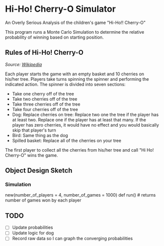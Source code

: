 # Hi-Ho! Cherry-O Simulator
An Overly Serious Analysis of the children's game "Hi-Ho!! Cherry-O"

This program runs a Monte Carlo Simulation to determine the relative probability of winning based on starting position.

## Rules of Hi-Ho! Cherry-O
_Source: [Wikipedia](https://en.wikipedia.org/wiki/Hi_Ho!_Cherry-O)_

Each player starts the game with an empty basket and 10 cherries on his/her tree. Players take turns spinning the spinner and performing the indicated action. The spinner is divided into seven sections:

* Take one cherry off of the tree
* Take two cherries off of the tree
* Take three cherries off of the tree
* Take four cherries off of the tree
* Dog: Replace cherries on tree: Replace two one the tree if the player has at least two. Replace one if the player has at least that many. If the player has zero cherries, it would have no effect and you would basically skip that player's turn
* Bird: Same thing as the dog
* Spilled basket: Replace all of the cherries on your tree

The first player to collect all the cherries from his/her tree and call "Hi Ho! Cherry-O" wins the game.

## Object Design Sketch
### Simulation
new(number_of_players = 4, number_of_games = 1000)
def run() # returns number of games won by each player

## TODO
- [ ] Update probabilities
- [ ] Update logic for dog
- [ ] Record raw data so I can graph the converging probabilities